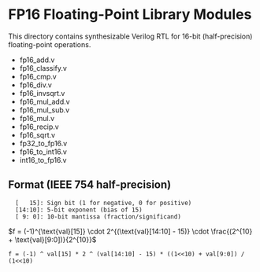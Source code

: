 # FP16 Floating-Point Library Modules

This directory contains synthesizable Verilog RTL for 16-bit (half-precision) floating-point operations.

* fp16_add.v
* fp16_classify.v
* fp16_cmp.v
* fp16_div.v
* fp16_invsqrt.v
* fp16_mul_add.v
* fp16_mul_sub.v
* fp16_mul.v
* fp16_recip.v
* fp16_sqrt.v
* fp32_to_fp16.v
* fp16_to_int16.v
* int16_to_fp16.v

## Format (IEEE 754 half-precision)

```text
  [   15]: Sign bit (1 for negative, 0 for positive)
  [14:10]: 5-bit exponent (bias of 15)
  [ 9: 0]: 10-bit mantissa (fraction/significand)
```

$f = (-1)^{\text{val}[15]} \cdot 2^{(\text{val}[14:10] - 15)} \cdot \frac{(2^{10} + \text{val}[9:0])}{2^{10}}$

`f = (-1) ^ val[15] * 2 ^ (val[14:10] - 15) * ((1<<10) + val[9:0]) / (1<<10)`

